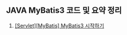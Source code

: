 ## JAVA MyBatis3 코드 및 요약 정리


1.  [\[Servlet\]\[MyBatis\] MyBatis3 시작하기](https://yonghwankim-dev.tistory.com/239)
